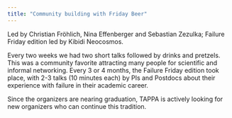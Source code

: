 ```yaml
---
title: "Community building with Friday Beer"
---
```


Led by Christian Fröhlich, Nina Effenberger and Sebastian Zezulka; Failure Friday edition led by Kibidi Neocosmos.

Every two weeks we had two short talks followed by drinks and pretzels. This was a community favorite attracting many people for scientific and informal networking. Every 3 or 4 months, the Failure Friday edition took place, with 2-3 talks (10 minutes each) by PIs and Postdocs about their experience with failure in their academic career.

Since the organizers are nearing graduation, TAPPA is actively looking for new organizers who can continue this tradition.
